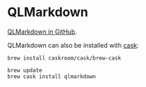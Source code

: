 QLMarkdown
==========

[QLMarkdown in GitHub](https://github.com/toland/qlmarkdown).

QLMarkdown can also be installed with [cask](http://caskroom.io/):

	brew install caskroom/cask/brew-cask

	brew update
	brew cask install qlmarkdown
